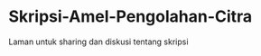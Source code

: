 Skripsi-Amel-Pengolahan-Citra
=============================

Laman untuk sharing dan diskusi tentang skripsi
